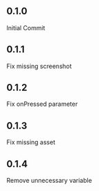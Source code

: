 ## 0.1.0
Initial Commit

## 0.1.1
Fix missing screenshot

## 0.1.2
Fix onPressed parameter

## 0.1.3
Fix missing asset

## 0.1.4
Remove unnecessary variable
